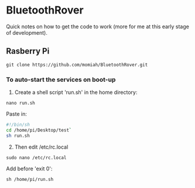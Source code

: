 # BluetoothRover

Quick notes on how to get the code to work (more for me at this early stage of development).

## Rasberry Pi

`git clone https://github.com/momiah/BluetoothRover.git`

### To auto-start the services on boot-up

1. Create a shell script 'run.sh' in the home directory:

`nano run.sh`

Paste in:

```bash
#!/bin/sh
cd /home/pi/Desktop/test`
sh run.sh
```

2. Then edit /etc/rc.local

`sudo nano /etc/rc.local`

Add before 'exit 0':

`sh /home/pi/run.sh`

